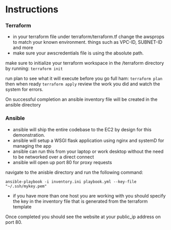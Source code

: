 # Instructions
### Terraform
* in your terraform file under terraform/terraform.tf change the awsprops to match your known environment. things such as VPC-ID, SUBNET-ID and more
* make sure your awscredentials file is using the absolute path.

make sure to initialize your terraform workspace in the /terraform directory by running: 
`terraform init`

run plan to see what it will execute before you go full ham:
`terraform plan`
then when ready
`terraform apply`
review the work you did and watch the system for errors. 


On successful completion an ansible inventory file will be created in the ansible directory

### Ansible
* ansible will ship the entire codebase to the EC2 by design for this demonstration.
* ansible will setup a WSGI flask application using nginx and systemD for managing the app
* ansible can run this from your laptop or work desktop without the need to be networked over a direct connect
* ansible will open up port 80 for proxy requests

navigate to the anisble directory and run the following command:

`ansible-playbook -i inventory.ini playbook.yml --key-file "~/.ssh/mykey.pem"`
 
 * if you have more than one host you are working with you should specify the key in the inventory file that is generated from the terraform template
 
 Once completed you should see the website at your public_ip address on port 80.
